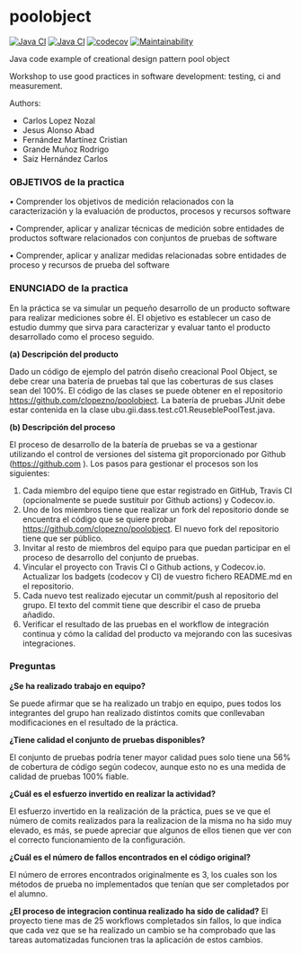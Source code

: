 poolobject
==========

[![Java CI](https://github.com/CristianFernandezM/poolobject/actions/workflows/ci_jdk11_build.yml/badge.svg)](https://github.com/CristianFernandezM/poolobject/actions/workflows/ci_jdk11_build.yml) 
[![Java CI](https://github.com/CristianFernandezM/poolobject/actions/workflows/ci_jdk1.8_build_test.yml/badge.svg)](https://github.com/CristianFernandezM/poolobject/actions/workflows/ci_jdk1.8_build_test.yml) 
[![codecov](https://codecov.io/gh/CristianFernandezM/poolobject/graph/badge.svg?token=NvQ17D5kct)](https://codecov.io/gh/CristianFernandezM/poolobject)
[![Maintainability](https://api.codeclimate.com/v1/badges/dff0825f3e45429fa422/maintainability)](https://codeclimate.com/github/CristianFernandezM/poolobject/maintainability)

Java code example of creational design pattern pool object

Workshop to use good practices in software development: testing, ci and measurement.

Authors:

- Carlos Lopez Nozal
- Jesus Alonso Abad
- Fernández Martínez Cristian
- Grande Muñoz Rodrigo
- Saiz Hernández Carlos


### OBJETIVOS de la practica

 • Comprender los objetivos de medición relacionados con la caracterización y la evaluación de 
productos, procesos y recursos software

 • Comprender, aplicar y analizar técnicas de medición sobre entidades de productos software 
relacionados con conjuntos de pruebas de software

 • Comprender, aplicar y analizar medidas relacionadas sobre entidades de proceso y recursos de 
prueba del software

### ENUNCIADO de la practica

En la práctica se va simular un pequeño desarrollo de un producto software para realizar mediciones sobre él. 
El objetivo es establecer un caso de estudio dummy que sirva para caracterizar y evaluar tanto el producto 
desarrollado como el proceso seguido.

**(a) Descripción del producto**

Dado un código de ejemplo del patrón diseño creacional Pool Object, se debe crear una batería de pruebas tal 
que las coberturas de sus clases sean del 100%. El código de las clases se puede obtener en el repositorio 
https://github.com/clopezno/poolobject. La batería de pruebas JUnit debe estar contenida en la clase 
ubu.gii.dass.test.c01.ReuseblePoolTest.java.

**(b) Descripción del proceso**

El proceso de desarrollo de la batería de pruebas se va a gestionar utilizando el control de versiones del 
sistema git proporcionado por  Github (https://github.com ).
Los pasos para gestionar el procesos son los siguientes:
1. Cada miembro del equipo tiene que estar registrado en GitHub, Travis CI (opcionalmente se puede 
sustituir por Github actions) y Codecov.io.
2. Uno de los miembros tiene que realizar un fork del repositorio donde se encuentra el código que se 
quiere probar https://github.com/clopezno/poolobject. El nuevo fork del repositorio tiene que ser 
público.
3. Invitar al resto de miembros del equipo para que puedan participar en el proceso de desarrollo del 
conjunto de pruebas.
4. Vincular el proyecto con Travis CI o Github actions, y Codecov.io. Actualizar los badgets (codecov y 
CI) de vuestro fichero README.md  en el repositorio.
5. Cada nuevo test realizado ejecutar un commit/push al repositorio del grupo. El texto del commit tiene 
que describir el caso de prueba añadido.
6. Verificar el resultado de las pruebas en el workflow de integración continua y cómo la calidad del 
producto va mejorando con las sucesivas integraciones.

### Preguntas
**¿Se ha realizado trabajo en equipo?**

Se puede afirmar que se ha realizado un trabjo en equipo, pues todos los integrantes del grupo han realizado distintos comits que conllevaban modificaciones en el resultado de la práctica.
	
**¿Tiene calidad el conjunto de pruebas disponibles?**

El conjunto de pruebas podría tener mayor calidad pues solo tiene una 56% de cobertura de código según codecov, aunque esto no es una medida de calidad de pruebas 100% fiable.

**¿Cuál es el esfuerzo invertido en realizar la actividad?**

El esfuerzo invertido en la realización de la práctica, pues se ve que el número de comits realizados para la realizacion de la misma no ha sido muy elevado, es más, se puede apreciar que algunos de ellos tienen que ver con el correcto funcionamiento de la configuración.

**¿Cuál es el número de fallos encontrados en el código original?**

El número de errores encontrados originalmente es 3, los cuales son los métodos de prueba no implementados que tenían que ser completados por el alumno.

**¿El proceso de integracion continua realizado ha sido de calidad?**
El proyecto tiene mas de 25 workflows completados sin fallos, lo que indica que cada vez que se ha realizado un cambio se ha comprobado que las tareas automatizadas funcionen tras la aplicación de estos cambios.
